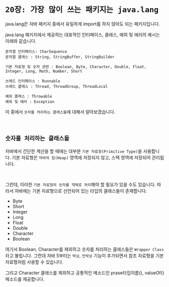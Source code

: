 # `20장: 가장 많이 쓰는 패키지는 java.lang`

java.lang은 자바 패키지 중에서 유일하게 import를 하지 않아도 되는 패키지입니다. 

java.lang 패키지에서 제공하는 대표적인 인터페이스, 클래스, 예외 및 에러의 예시는 아래와 같습니다. 

```
문자열 인터페이스: CharSequence
문자열 클래스 : String, StringBuffer, StringBuilder

기본 자료형 및 숫자 관련 : Boolean, Byte, Character, Double, Float, Integer, Long, Math, Number, Short

쓰레드 인터페이스 : Runnable
쓰레드 클래스 : Thread, ThreadGroup, ThreadLocal

예외 클래스 : Throwable
예외 및 에러 : Exception
```

이 중에서 `숫자를 처리하는 클래스들`에 대해서 알아보겠습니다. 

<br>

## `숫자를 처리하는 클래스들`

자바에서 간단한 계산을 할 때에는 대부분 `기본 자료형(Primitive Type)`을 사용합니다. 
기본 자료형은 `자바의 힙(Heap)` 영역에 저장되지 않고, 스택 영역에 저장되어 관리됩니다. 

<br>

그런데, 이러한 `기본 자료형의 숫자를 객체로 처리`해야 할 필요가 있을 수도 있습니다. 
따라서 자바에는 기본 자료형으로 선언되어 있는 타입의 클래스들이 존재합니다. 

- Byte
- Short
- Integer
- Long
- Float
- Double
- Character
- Boolean

여기서 Boolean, Character를 제외하고 숫자를 처리하는 클래스들은 `Wrapper Class`라고 불립니다. 
그런데 자바 5부터는 `박싱`, `언박싱` 기능이 추가되면서 참조 자료형을 기본 자료형처럼 사용할 수 있습니다. 

그리고 Character 클래스를 제외하고 공통적인 메소드인 prase타입이름(), valueOf() 메소드를 제공합니다. 


